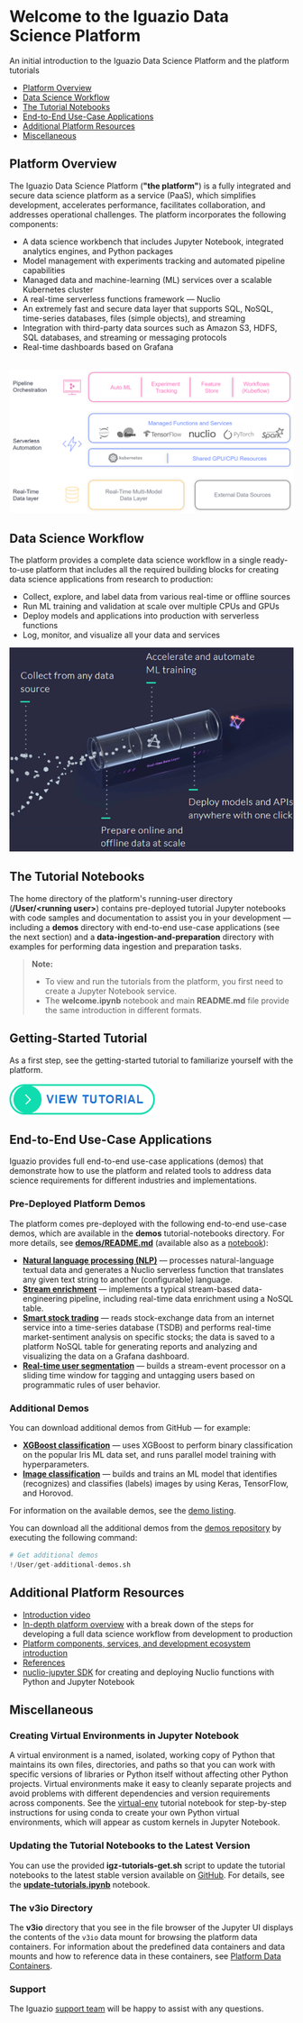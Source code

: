 # Welcome to the Iguazio Data Science Platform

An initial introduction to the Iguazio Data Science Platform and the platform tutorials

- [Platform Overview](#platform-overview)
- [Data Science Workflow](#data-science-workflow)
- [The Tutorial Notebooks](#the-tutorial-notebooks)
- [End-to-End Use-Case Applications](#end-to-end-use-case-applications)
- [Additional Platform Resources](#platform-resources)
- [Miscellaneous](#misc)

<a id="platform-overview"></a>
## Platform Overview

The Iguazio Data Science Platform (**"the platform"**) is a fully integrated and secure data science platform as a service (PaaS), which simplifies development, accelerates performance, facilitates collaboration, and addresses operational challenges.
The platform incorporates the following components:

- A data science workbench that includes Jupyter Notebook, integrated analytics engines, and Python packages
- Model management with experiments tracking and automated pipeline capabilities
- Managed data and machine-learning (ML) services over a scalable Kubernetes cluster
- A real-time serverless functions framework &mdash; Nuclio
- An extremely fast and secure data layer that supports SQL, NoSQL, time-series databases, files (simple objects), and streaming
- Integration with third-party data sources such as Amazon S3, HDFS, SQL databases, and streaming or messaging protocols
- Real-time dashboards based on Grafana

<br><img src="./assets/images/igz-self-service-platform.png" alt="Self-service data science platform" width="650"/><br>

<a id="data-science-workflow"></a>
## Data Science Workflow

The platform provides a complete data science workflow in a single ready-to-use platform that includes all the required building blocks for creating data science applications from research to production:

- Collect, explore, and label data from various real-time or offline sources
- Run ML training and validation at scale over multiple CPUs and GPUs
- Deploy models and applications into production with serverless functions
- Log, monitor, and visualize all your data and services

![Data Science Workflow](./assets/images/igz-data-science-workflow.gif)

<a id="the-tutorial-notebooks"></a>
## The Tutorial Notebooks

The home directory of the platform's running-user directory (**/User/&lt;running user&gt;**) contains pre-deployed tutorial Jupyter notebooks with code samples and documentation to assist you in your development &mdash; including a **demos** directory with end-to-end use-case applications (see the next section) and a **data-ingestion-and-preparation** directory with examples for performing data ingestion and preparation tasks.

> **Note:**
> - To view and run the tutorials from the platform, you first need to create a Jupyter Notebook service.
> - The **welcome.ipynb** notebook and main **README.md** file provide the same introduction in different formats.

## Getting-Started Tutorial
As a first step, see the getting-started tutorial to familiarize yourself with the platform.<br>
<br>
<a href="demos/getting-started-tutorial/getting-started-tutorial.ipynb"><img src="./assets/images/view-tutorial-button.png" alt="View tutorial"/></a>

<a id="end-to-end-use-case-applications"></a>
## End-to-End Use-Case Applications

Iguazio provides full end-to-end use-case applications (demos) that demonstrate how to use the platform and related tools to address data science requirements for different industries and implementations.

<a id="predeployed-demos"></a>
### Pre-Deployed Platform Demos

The platform comes pre-deployed with the following end-to-end use-case demos, which are available in the **demos** tutorial-notebooks directory.
For more details, see [**demos/README.md**](demos/README.md) (available also as a [notebook](demos/README.ipynb)):

- <a id="nlp-demo"></a>[**Natural language processing (NLP)**](demos/nlp/nlp-example.ipynb) &mdash; processes natural-language textual data and generates a Nuclio serverless function that translates any given text string to another (configurable) language.
- <a id="stream-enrich-demo"></a>[**Stream enrichment**](demos/stream-enrich/stream-enrich.ipynb) &mdash; implements a typical stream-based data-engineering pipeline, including real-time data enrichment using a NoSQL table.
- <a id="stocks-demo"></a>[**Smart stock trading**](demos/stocks/01-gen-demo-data.ipynb) &mdash; reads stock-exchange data from an internet service into a time-series database (TSDB) and performs real-time market-sentiment analysis on specific stocks; the data is saved to a platform NoSQL table for generating reports and analyzing and visualizing the data on a Grafana dashboard.
- <a id="real-time-user-segmentation-demo"></a>[**Real-time user segmentation**](demos/slots-stream/real-time-user-segmentation.ipynb) &mdash; builds a stream-event processor on a sliding time window for tagging and untagging users based on programmatic rules of user behavior.

<a id="additional-demos"></a>
### Additional Demos

You can download additional demos from GitHub &mdash; for example:

- <a id="xgboost-demo"></a>[**XGBoost classification**](https://github.com/mlrun/demo-xgb-project) &mdash; uses XGBoost to perform binary classification on the popular Iris ML data set, and runs parallel model training with hyperparameters.
- <a id="image-classification-demo"></a>[**Image classification**](https://github.com/mlrun/demo-image-classification) &mdash; builds and trains an ML model that identifies (recognizes) and classifies (labels) images by using Keras, TensorFlow, and Horovod.

For information on the available demos, see the [demo listing](https://github.com/mlrun/demos/blob/master/README.md).<br>

You can download all the additional demos from the [demos repository](https://github.com/mlrun/demos) by executing the following command:


```python
# Get additional demos
!/User/get-additional-demos.sh
```

<a id="platform-resources"></a>
## Additional Platform Resources

- [Introduction video](https://www.youtube.com/watch?v=8OmAN4wd7To)
- [In-depth platform overview](platform-overview.ipynb) with a break down of the steps for developing a full data science workflow from development to production
- [Platform components, services, and development ecosystem introduction](https://www.iguazio.com/docs/intro/latest-release/ecosystem/)
- [References](https://iguazio.com/docs/reference/latest-release/)
- [nuclio-jupyter SDK](https://github.com/nuclio/nuclio-jupyter/blob/master/README.md) for creating and deploying Nuclio functions with Python and Jupyter Notebook

<a id="misc"></a>
## Miscellaneous

<a id="creating-virtual-environments-in-jupyter-notebook"></a>
### Creating Virtual Environments in Jupyter Notebook

A virtual environment is a named, isolated, working copy of Python that maintains its own files, directories, and paths so that you can work with specific versions of libraries or Python itself without affecting other Python projects.
Virtual environments make it easy to cleanly separate projects and avoid problems with different dependencies and version requirements across components.
See the [virtual-env](virtual-env.ipynb) tutorial notebook for step-by-step instructions for using conda to create your own Python virtual environments, which will appear as custom kernels in Jupyter Notebook.

<a id="update-notebooks"></a>
### Updating the Tutorial Notebooks to the Latest Version

You can use the provided **igz-tutorials-get.sh** script to update the tutorial notebooks to the latest stable version available on [GitHub](https://github.com/v3io/tutorials/).
For details, see the [**update-tutorials.ipynb**](update-tutorials.ipynb) notebook.

<a id="v3io-dir"></a>
### The v3io Directory

The **v3io** directory that you see in the file browser of the Jupyter UI displays the contents of the `v3io` data mount for browsing the platform data containers.
For information about the predefined data containers and data mounts and how to reference data in these containers, see [Platform Data Containers](data-ingestion-and-preparation/basic-data-ingestion-and-preparation.ipynb/#platform-data-containers).

<a id="support"></a>
### Support

The Iguazio [support team](mailto:support@iguazio.com) will be happy to assist with any questions.
